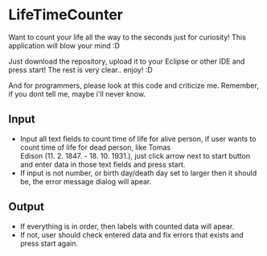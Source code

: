 # LifeTimeCounter
Want to count your life all the way to the seconds just for curiosity!  This application will blow your mind :D

Just download the repository, upload it to your Eclipse or other IDE and press start! The rest is very clear.. enjoy! :D


And for programmers, please look at this code and criticize me. Remember, if you dont tell me, maybe i'll never know. 



Input
-----
  - Input all text fields to count time of life for alive person, if user wants to count time of life for dead person, like Tomas         
  Edison (11. 2. 1847. - 18. 10. 1931.), just click arrow next to start button and enter data in those text fields and press start.
  - If input is not number, or birth day/death day set to larger then it should be, the error message dialog will apear.


Output
------
  - If everything is in order, then labels with counted data will apear.
  - If not, user should check entered data and fix errors that exists and press start again.
